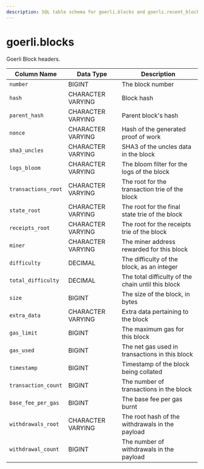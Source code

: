 ```yaml
---
description: SQL table schema for goerli.blocks and goerli.recent_blocks
---
```


# goerli.blocks

Goerli Block headers.

| Column Name         | Data Type         | Description                                        |
| ------------------- | ----------------- | -------------------------------------------------- |
| `number`            | BIGINT            | The block number                                   |
| `hash`              | CHARACTER VARYING | Block hash                                         |
| `parent_hash`       | CHARACTER VARYING | Parent block's hash                                |
| `nonce`             | CHARACTER VARYING | Hash of the generated proof of work                |
| `sha3_uncles`       | CHARACTER VARYING | SHA3 of the uncles data in the block               |
| `logs_bloom`        | CHARACTER VARYING | The bloom filter for the logs of the block         |
| `transactions_root` | CHARACTER VARYING | The root for the transaction trie of the block     |
| `state_root`        | CHARACTER VARYING | The root for the final state trie of the block     |
| `receipts_root`     | CHARACTER VARYING | The root for the receipts trie of the block        |
| `miner`             | CHARACTER VARYING | The miner address rewarded for this block          |
| `difficulty`        | DECIMAL           | The difficulty of the block, as an integer         |
| `total_difficulty`  | DECIMAL           | The total difficulty of the chain until this block |
| `size`              | BIGINT            | The size of the block, in bytes                    |
| `extra_data`        | CHARACTER VARYING | Extra data pertaining to the block                 |
| `gas_limit`         | BIGINT            | The maximum gas for this block                     |
| `gas_used`          | BIGINT            | The net gas used in transactions in this block     |
| `timestamp`         | BIGINT            | Timestamp of the block being collated              |
| `transaction_count` | BIGINT            | The number of transactions in the block            |
| `base_fee_per_gas`  | BIGINT            | The base fee per gas burnt                         |
| `withdrawals_root`  | CHARACTER VARYING | The root hash of the withdrawals in the payload    |
| `withdrawal_count`  | BIGINT            | The number of withdrawals in the payload           |

